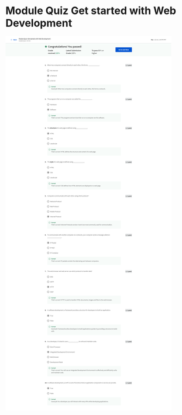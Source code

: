 
<h1>Module Quiz Get started with Web Development</h1>
<img src="Module-Quiz-Get-started-with-Web-Development.png" >